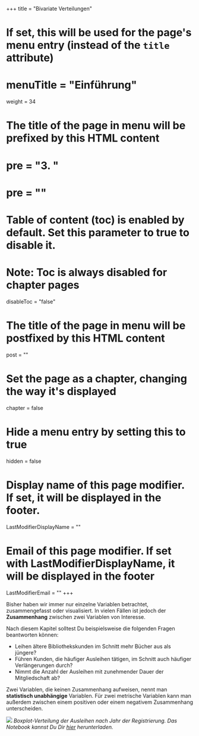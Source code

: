 +++
title = "Bivariate Verteilungen"
# If set, this will be used for the page's menu entry (instead of the `title` attribute)
# menuTitle = "Einführung"
weight = 34
# The title of the page in menu will be prefixed by this HTML content
# pre = "<b>3. </b>"
# pre = "<i class='fab fa-github'></i>"
# Table of content (toc) is enabled by default. Set this parameter to true to disable it.
# Note: Toc is always disabled for chapter pages
disableToc = "false"

# The title of the page in menu will be postfixed by this HTML content
post = ""
# Set the page as a chapter, changing the way it's displayed
chapter = false
# Hide a menu entry by setting this to true
hidden = false
# Display name of this page modifier. If set, it will be displayed in the footer.
LastModifierDisplayName = ""
# Email of this page modifier. If set with LastModifierDisplayName, it will be displayed in the footer
LastModifierEmail = ""
+++

Bisher haben wir immer nur einzelne Variablen betrachtet, zusammengefasst oder visualisiert. In vielen Fällen ist jedoch der **Zusammenhang** zwischen zwei Variablen von Interesse. 

Nach diesem Kapitel solltest Du  beispielsweise die folgenden Fragen beantworten können:

- Leihen ältere Bibliothekskunden im Schnitt mehr Bücher aus als jüngere?
- Führen Kunden, die häufiger Ausleihen tätigen,  im Schnitt auch häufiger Verlängerungen durch?
- Nimmt die Anzahl der Ausleihen mit zunehmender Dauer der Mitgliedschaft ab?

Zwei Variablen, die keinen Zusammenhang aufweisen, nennt man **statistisch unabhängige** Variablen. Für zwei metrische Variablen kann man außerdem zwischen einem positiven oder einem negativem Zusammenhang unterscheiden.

![](/2023-2024-ZK_Data_Librarian_Modul_3/images/boxplots.png)
*Boxplot-Verteilung der Ausleihen nach Jahr der Registrierung. Das Notebook kannst Du Dir [hier](/2023-2024-ZK_Data_Librarian_Modul_3/images/boxplots.ipynb) herunterladen.*



